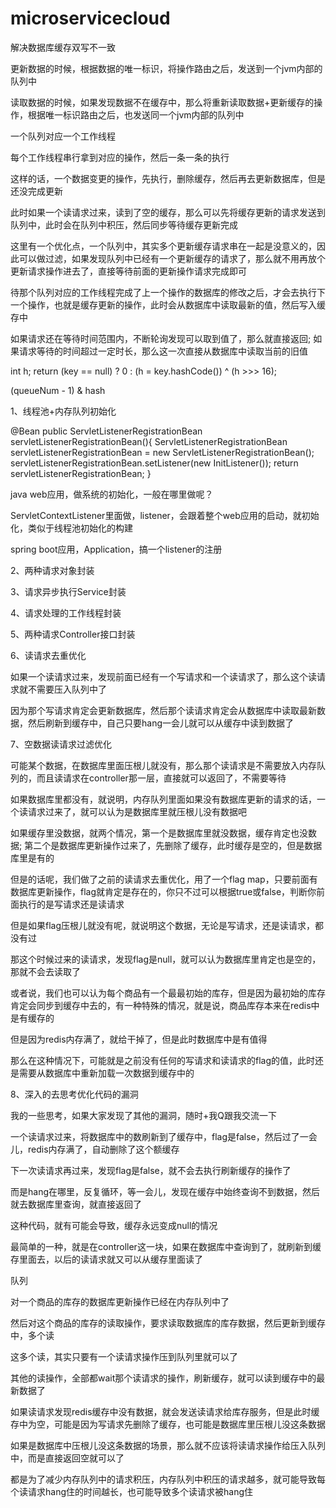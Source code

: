# microservicecloud
解决数据库缓存双写不一致



更新数据的时候，根据数据的唯一标识，将操作路由之后，发送到一个jvm内部的队列中

读取数据的时候，如果发现数据不在缓存中，那么将重新读取数据+更新缓存的操作，根据唯一标识路由之后，也发送同一个jvm内部的队列中

一个队列对应一个工作线程

每个工作线程串行拿到对应的操作，然后一条一条的执行

这样的话，一个数据变更的操作，先执行，删除缓存，然后再去更新数据库，但是还没完成更新

此时如果一个读请求过来，读到了空的缓存，那么可以先将缓存更新的请求发送到队列中，此时会在队列中积压，然后同步等待缓存更新完成

这里有一个优化点，一个队列中，其实多个更新缓存请求串在一起是没意义的，因此可以做过滤，如果发现队列中已经有一个更新缓存的请求了，那么就不用再放个更新请求操作进去了，直接等待前面的更新操作请求完成即可

待那个队列对应的工作线程完成了上一个操作的数据库的修改之后，才会去执行下一个操作，也就是缓存更新的操作，此时会从数据库中读取最新的值，然后写入缓存中

如果请求还在等待时间范围内，不断轮询发现可以取到值了，那么就直接返回; 如果请求等待的时间超过一定时长，那么这一次直接从数据库中读取当前的旧值

int h;
return (key == null) ? 0 : (h = key.hashCode()) ^ (h >>> 16);

(queueNum - 1) & hash

1、线程池+内存队列初始化

@Bean
public ServletListenerRegistrationBean servletListenerRegistrationBean(){
    ServletListenerRegistrationBean servletListenerRegistrationBean = new ServletListenerRegistrationBean();
    servletListenerRegistrationBean.setListener(new InitListener());
    return servletListenerRegistrationBean;
}

java web应用，做系统的初始化，一般在哪里做呢？

ServletContextListener里面做，listener，会跟着整个web应用的启动，就初始化，类似于线程池初始化的构建

spring boot应用，Application，搞一个listener的注册

2、两种请求对象封装

3、请求异步执行Service封装

4、请求处理的工作线程封装

5、两种请求Controller接口封装

6、读请求去重优化

如果一个读请求过来，发现前面已经有一个写请求和一个读请求了，那么这个读请求就不需要压入队列中了

因为那个写请求肯定会更新数据库，然后那个读请求肯定会从数据库中读取最新数据，然后刷新到缓存中，自己只要hang一会儿就可以从缓存中读到数据了

7、空数据读请求过滤优化

可能某个数据，在数据库里面压根儿就没有，那么那个读请求是不需要放入内存队列的，而且读请求在controller那一层，直接就可以返回了，不需要等待

如果数据库里都没有，就说明，内存队列里面如果没有数据库更新的请求的话，一个读请求过来了，就可以认为是数据库里就压根儿没有数据吧

如果缓存里没数据，就两个情况，第一个是数据库里就没数据，缓存肯定也没数据; 第二个是数据库更新操作过来了，先删除了缓存，此时缓存是空的，但是数据库里是有的

但是的话呢，我们做了之前的读请求去重优化，用了一个flag map，只要前面有数据库更新操作，flag就肯定是存在的，你只不过可以根据true或false，判断你前面执行的是写请求还是读请求

但是如果flag压根儿就没有呢，就说明这个数据，无论是写请求，还是读请求，都没有过

那这个时候过来的读请求，发现flag是null，就可以认为数据库里肯定也是空的，那就不会去读取了

或者说，我们也可以认为每个商品有一个最最初始的库存，但是因为最初始的库存肯定会同步到缓存中去的，有一种特殊的情况，就是说，商品库存本来在redis中是有缓存的

但是因为redis内存满了，就给干掉了，但是此时数据库中是有值得

那么在这种情况下，可能就是之前没有任何的写请求和读请求的flag的值，此时还是需要从数据库中重新加载一次数据到缓存中的

8、深入的去思考优化代码的漏洞

我的一些思考，如果大家发现了其他的漏洞，随时+我Q跟我交流一下

一个读请求过来，将数据库中的数刷新到了缓存中，flag是false，然后过了一会儿，redis内存满了，自动删除了这个额缓存

下一次读请求再过来，发现flag是false，就不会去执行刷新缓存的操作了

而是hang在哪里，反复循环，等一会儿，发现在缓存中始终查询不到数据，然后就去数据库里查询，就直接返回了

这种代码，就有可能会导致，缓存永远变成null的情况

最简单的一种，就是在controller这一块，如果在数据库中查询到了，就刷新到缓存里面去，以后的读请求就又可以从缓存里面读了

队列

对一个商品的库存的数据库更新操作已经在内存队列中了

然后对这个商品的库存的读取操作，要求读取数据库的库存数据，然后更新到缓存中，多个读

这多个读，其实只要有一个读请求操作压到队列里就可以了

其他的读操作，全部都wait那个读请求的操作，刷新缓存，就可以读到缓存中的最新数据了

如果读请求发现redis缓存中没有数据，就会发送读请求给库存服务，但是此时缓存中为空，可能是因为写请求先删除了缓存，也可能是数据库里压根儿没这条数据

如果是数据库中压根儿没这条数据的场景，那么就不应该将读请求操作给压入队列中，而是直接返回空就可以了

都是为了减少内存队列中的请求积压，内存队列中积压的请求越多，就可能导致每个读请求hang住的时间越长，也可能导致多个读请求被hang住

